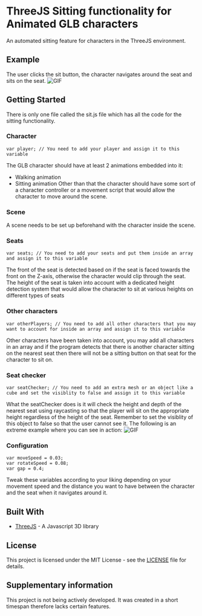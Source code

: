 # ThreeJS Sitting functionality for Animated GLB characters
An automated sitting feature for characters in the ThreeJS environment.
## Example
The user clicks the sit button, the character navigates around the seat and sits on the seat.
![GIF](https://github.com/user-attachments/assets/e15fe495-ca34-4c4f-b67d-c47eec5ca859)
## Getting Started
There is only one file called the sit.js file which has all the code for the sitting functionality.
### Character
```
var player; // You need to add your player and assign it to this variable
```
The GLB character should have at least 2 animations embedded into it:
* Walking animation
* Sitting animation
Other than that the character should have some sort of a character controller or a movement script that would allow the character to move around the scene.
### Scene
A scene needs to be set up beforehand with the character inside the scene. 
### Seats
```
var seats; // You need to add your seats and put them inside an array and assign it to this variable
```
The front of the seat is detected based on if the seat is faced towards the front on the Z-axis, otherwise the character would clip through the seat. The height of the seat is taken into account with a dedicated height detection system that would allow the character to sit at various heights on different types of seats
### Other characters
```
var otherPlayers; // You need to add all other characters that you may want to account for inside an array and assign it to this variable
```
Other characters have been taken into account, you may add all characters in an array and if the program detects that there is another character sitting on the nearest seat then there will not be a sitting button on that seat for the character to sit on.
### Seat checker
```
var seatChecker; // You need to add an extra mesh or an object like a cube and set the visiblity to false and assign it to this variable
```
What the seatChecker does is it will check the height and depth of the nearest seat using raycasting so that the player will sit on the appropriate height regardless of the height of the seat. Remember to set the visiblity of this object to false so that the user cannot see it. The following is an extreme example where you can see in action:
![GIF](https://github.com/user-attachments/assets/c57370c6-9a30-405e-919f-ee25fd5a1eb4)
### Configuration
```
var moveSpeed = 0.03;
var rotateSpeed = 0.08;
var gap = 0.4;
```
Tweak these variables according to your liking depending on your movement speed and the distance you want to have between the character and the seat when it navigates around it.
## Built With
* [ThreeJS](https://threejs.org/) - A Javascript 3D library
## License
This project is licensed under the MIT License - see the [LICENSE](https://github.com/asharjahangir/threejs-sittingsystem/blob/main/LICENSE) file for details.
## Supplementary information
This project is not being actively developed. It was created in a short timespan therefore lacks certain features.
